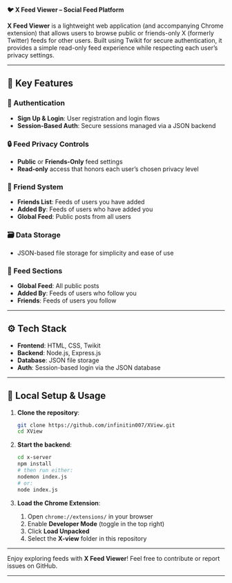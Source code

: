 **🐦 X Feed Viewer – Social Feed Platform**

**X Feed Viewer** is a lightweight web application (and accompanying Chrome extension) that allows users to browse public or friends-only X (formerly Twitter) feeds for other users. Built using Twikit for secure authentication, it provides a simple read-only feed experience while respecting each user’s privacy settings.

---

## 🌟 Key Features

### 🔐 Authentication

* **Sign Up & Login**: User registration and login flows
* **Session-Based Auth**: Secure sessions managed via a JSON backend

### 🔒 Feed Privacy Controls

* **Public** or **Friends-Only** feed settings
* **Read-only** access that honors each user’s chosen privacy level

### 👥 Friend System

* **Friends List**: Feeds of users you have added
* **Added By**: Feeds of users who have added you
* **Global Feed**: Public posts from all users

### 🗃 Data Storage

* JSON-based file storage for simplicity and ease of use

### 🧭 Feed Sections

* **Global Feed**: All public posts
* **Added By**: Feeds of users who follow you
* **Friends**: Feeds of users you follow

---

## ⚙ Tech Stack

* **Frontend**: HTML, CSS, Twikit
* **Backend**: Node.js, Express.js
* **Database**: JSON file storage
* **Auth**: Session-based login via the JSON database

---

## 🚀 Local Setup & Usage

1. **Clone the repository**:

   ```bash
   git clone https://github.com/infinitin007/XView.git
   cd XView
   ```

2. **Start the backend**:

   ```bash
   cd x-server
   npm install
   # then run either:
   nodemon index.js
   # or:
   node index.js
   ```

3. **Load the Chrome Extension**:

   1. Open `chrome://extensions/` in your browser
   2. Enable **Developer Mode** (toggle in the top right)
   3. Click **Load Unpacked**
   4. Select the **X-view** folder in this repository

---

Enjoy exploring feeds with **X Feed Viewer**! Feel free to contribute or report issues on GitHub.

---